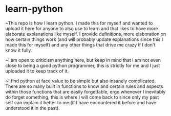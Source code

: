# learn-python
~This repo is how I learn python. I made this for myself and wanted to upload it here for anyone to also use to learn and that likes to have more elaborate explanations like myself. I provide definitions, more elaboration on how certain things work (and will probably update explanations since this I made this for myself) and any other things that drive me crazy if I don't know it fully. 

~I am open to criticism anything here, but keep in mind that I am not even close to being a good python programmer, this is strictly for me and I just uploaded it to keep track of it. 

~I find python at face value to be simple but also insanely complicated. There are so many built in functions to know and certain rules and aspects within those functions that are easily forgettable, ergo whenever I inevitably do forget something, this is where I will come back to since only my past self can explain it better to me (if I have encountered it before and have understood it in the past). 
